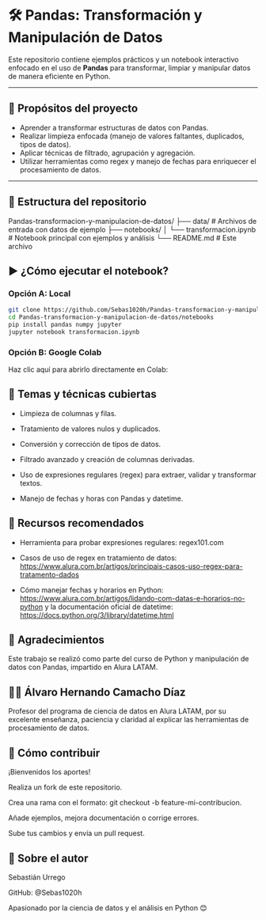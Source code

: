# 🛠️ Pandas: Transformación y Manipulación de Datos

Este repositorio contiene ejemplos prácticos y un notebook interactivo enfocado en el uso de **Pandas** para transformar, limpiar y manipular datos de manera eficiente en Python.

---

## 🎯 Propósitos del proyecto

- Aprender a transformar estructuras de datos con Pandas.
- Realizar limpieza enfocada (manejo de valores faltantes, duplicados, tipos de datos).
- Aplicar técnicas de filtrado, agrupación y agregación.
- Utilizar herramientas como regex y manejo de fechas para enriquecer el procesamiento de datos.

---

## 📂 Estructura del repositorio

Pandas-transformacion-y-manipulacion-de-datos/
├── data/ # Archivos de entrada con datos de ejemplo
├── notebooks/
│ └── transformacion.ipynb # Notebook principal con ejemplos y análisis
└── README.md # Este archivo

## ▶️ ¿Cómo ejecutar el notebook?

### Opción A: Local
```bash
git clone https://github.com/Sebas1020h/Pandas-transformacion-y-manipulacion-de-datos.git
cd Pandas-transformacion-y-manipulacion-de-datos/notebooks
pip install pandas numpy jupyter
jupyter notebook transformacion.ipynb
```
### Opción B: Google Colab
Haz clic aquí para abrirlo directamente en Colab:

## 📌 Temas y técnicas cubiertas
* Limpieza de columnas y filas.

* Tratamiento de valores nulos y duplicados.

* Conversión y corrección de tipos de datos.

* Filtrado avanzado y creación de columnas derivadas.

* Uso de expresiones regulares (regex) para extraer, validar y transformar textos.

* Manejo de fechas y horas con Pandas y datetime.

## 🔗 Recursos recomendados
* Herramienta para probar expresiones regulares: regex101.com

* Casos de uso de regex en tratamiento de datos:
https://www.alura.com.br/artigos/principais-casos-uso-regex-para-tratamento-dados

* Cómo manejar fechas y horarios en Python:
https://www.alura.com.br/artigos/lidando-com-datas-e-horarios-no-python
y la documentación oficial de datetime:
https://docs.python.org/3/library/datetime.html

## 🙌 Agradecimientos
Este trabajo se realizó como parte del curso de Python y manipulación de datos con Pandas, impartido en Alura LATAM.

## 👨‍🏫 Álvaro Hernando Camacho Díaz
Profesor del programa de ciencia de datos en Alura LATAM, por su excelente enseñanza, paciencia y claridad al explicar las herramientas de procesamiento de datos.

## 🤝 Cómo contribuir
¡Bienvenidos los aportes!

Realiza un fork de este repositorio.

Crea una rama con el formato: git checkout -b feature-mi-contribucion.

Añade ejemplos, mejora documentación o corrige errores.

Sube tus cambios y envía un pull request.

## 🧠 Sobre el autor
Sebastián Urrego

GitHub: @Sebas1020h

Apasionado por la ciencia de datos y el análisis en Python 😊
